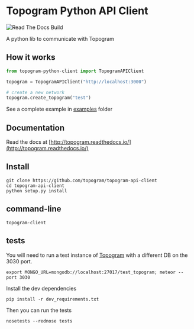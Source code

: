 # Topogram Python API Client

![Read The Docs Build](https://readthedocs.org/projects/topogram/badge/?version=latest)

A python lib to communicate with Topogram

## How it works


```python 
from topogram-python-client import TopogramAPIClient

topogram = TopogramAPIClient("http://localhost:3000")

# create a new network
topogram.create_topogram("test")
```

See a complete example in [examples](./examples) folder

## Documentation

Read the docs at [http://topogram.readthedocs.io/](http://topogram.readthedocs.io/)


## Install

    git clone https://github.com/topogram/topogram-api-client
    cd topogram-api-client
    python setup.py install


## command-line

    topogram-client

## tests

You will need to run a test instance of [Topogram](http://github.com/topogram/topogram) with a different DB on the 3030 port.

    export MONGO_URL=mongodb://localhost:27017/test_topogram; meteor --port 3030

Install the dev dependencies

    pip install -r dev_requirements.txt

Then you can run the tests

    nosetests --rednose tests
